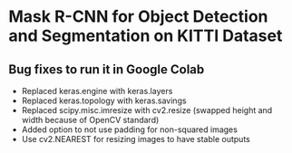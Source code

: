 # Mask R-CNN for Object Detection and Segmentation on KITTI Dataset

## Bug fixes to run it in Google Colab

* Replaced keras.engine with keras.layers
* Replaced keras.topology with keras.savings
* Replaced scipy.misc.imresize with cv2.resize (swapped height and width because of OpenCV standard)
* Added option to not use padding for non-squared images
* Use cv2.NEAREST for resizing images to have stable outputs
